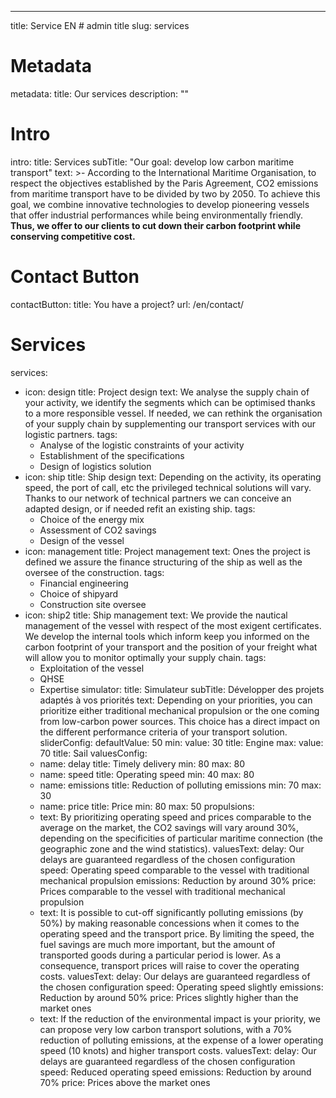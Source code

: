 ---
title: Service EN # admin title
slug: services
# Metadata
metadata: 
  title: Our services
  description: ""
# Intro
intro: 
  title: Services
  subTitle: "Our goal: develop low carbon maritime transport"
  text: >-
    According to the International Maritime Organisation, to respect the objectives established by the Paris Agreement, CO2 emissions from maritime transport have to be divided by two by 2050. To achieve this goal, we combine innovative technologies to develop pioneering vessels that offer industrial performances while being environmentally friendly. **Thus, we offer to our clients to cut down their carbon footprint while conserving competitive cost.**
# Contact Button
contactButton: 
  title: You have a project?
  url: /en/contact/  
# Services
services:
  - icon: design
    title: Project design
    text: We analyse the supply chain of your activity, we identify the segments which can be optimised thanks to a more responsible vessel. If needed, we can rethink the organisation of your supply chain by supplementing our transport services with our logistic partners.
    tags:
      - Analyse of the logistic constraints of your activity
      - Establishment of the specifications
      - Design of logistics solution
  - icon: ship
    title: Ship design
    text: Depending on the activity, its operating speed, the port of call, etc the privileged technical solutions will vary. Thanks to our network of technical partners we can conceive an adapted design, or if needed refit an existing ship.
    tags:
      - Choice of the energy mix
      - Assessment of CO2 savings
      - Design of the vessel
  - icon: management
    title: Project management
    text: Ones the project is defined we assure the finance structuring of the ship as well as the oversee of the construction.
    tags:
      - Financial engineering
      - Choice of shipyard
      - Construction site oversee
  - icon: ship2
    title: Ship management
    text: We provide the nautical management of the vessel with respect of the most exigent certificates. We develop the internal tools which inform keep you informed on the carbon footprint of your transport and the position of your freight what will allow you to monitor optimally your supply chain.
    tags:
      - Exploitation of the vessel
      - QHSE
      - Expertise
simulator:
  title: Simulateur
  subTitle: Développer des projets adaptés à vos priorités
  text: Depending on your priorities, you can prioritize either traditional mechanical propulsion or the one coming from low-carbon power sources. This choice has a direct impact on the different performance criteria of your transport solution.
  sliderConfig:
    defaultValue: 50
    min: 
      value: 30
      title: Engine
    max: 
      value: 70
      title: Sail
  valuesConfig:
    - name: delay
      title: Timely delivery
      min: 80
      max: 80
    - name: speed
      title: Operating speed
      min: 40
      max: 80
    - name: emissions
      title: Reduction of polluting emissions
      min: 70
      max: 30
    - name: price
      title: Price
      min: 80
      max: 50
  propulsions:
    - text: By prioritizing operating speed and prices comparable to the average on the market, the CO2 savings will vary around 30%, depending on the specificities of particular maritime connection (the geographic zone and the wind statistics).
      valuesText:
        delay: Our delays are guaranteed regardless of the chosen configuration
        speed: Operating speed comparable to the vessel with traditional mechanical propulsion
        emissions: Reduction by around 30%
        price: Prices comparable to the vessel with traditional mechanical propulsion
    - text: It is possible to cut-off significantly polluting emissions (by 50%) by making reasonable concessions when it comes to the operating speed and the transport price. By limiting the speed, the fuel savings are much more important, but the amount of transported goods during a particular period is lower. As a consequence, transport prices will raise to cover the operating costs.
      valuesText: 
        delay: Our delays are guaranteed regardless of the chosen configuration
        speed: Operating speed slightly
        emissions: Reduction by around 50%
        price: Prices slightly higher than the market ones
    - text: If the reduction of the environmental impact is your priority, we can propose very low carbon transport solutions, with a 70% reduction of polluting emissions, at the expense of a lower operating speed (10 knots) and higher transport costs.
      valuesText: 
        delay: Our delays are guaranteed regardless of the chosen configuration
        speed: Reduced operating speed
        emissions: Reduction by around 70%
        price: Prices above the market ones
